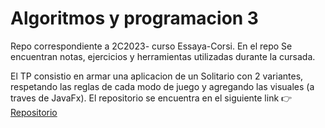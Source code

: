 # Algoritmos y programacion 3
Repo correspondiente a 2C2023- curso Essaya-Corsi. 
En el repo Se encuentran notas, ejercicios y herramientas utilizadas durante la cursada. 

El TP consistio en armar una aplicacion de un Solitario con 2 variantes, respetando las reglas de cada modo de juego y agregando las visuales (a traves de JavaFx). El repositorio se encuentra en el siguiente link 👉 [Repositorio](https://github.com/lucasvillarrubia/algo3_tp)
